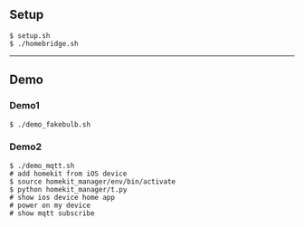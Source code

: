 ## Setup
```
$ setup.sh
$ ./homebridge.sh
```
----
## Demo
### Demo1
```
$ ./demo_fakebulb.sh
```
### Demo2
```
$ ./demo_mqtt.sh
# add homekit from iOS device
$ source homekit_manager/env/bin/activate 
$ python homekit_manager/t.py
# show ios device home app
# power on my device
# show mqtt subscribe
```
